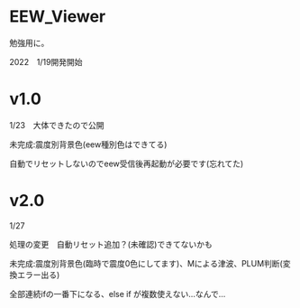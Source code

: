 # EEW_Viewer

勉強用に。

2022　1/19開発開始

# v1.0
1/23　大体できたので公開

未完成:震度別背景色(eew種別色はできてる)

自動でリセットしないのでeew受信後再起動が必要です(忘れてた)


# v2.0
1/27

処理の変更　自動リセット追加？(未確認)できてないかも

未完成:震度別背景色(臨時で震度0色にしてます)、Mによる津波、PLUM判断(変換エラー出る)

全部連続ifの一番下になる、else if が複数使えない…なんで…


